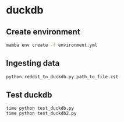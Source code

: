 # duckdb

## Create environment

```sh
mamba env create -f environment.yml
```

## Ingesting data

```sh
python reddit_to_duckdb.py path_to_file.zst
```

## Test duckdb

```
time python test_duckdb.py
time python test_duckdb2.py
```
